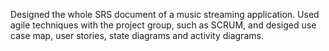Designed the whole SRS document of a music streaming application. Used agile techniques with the project group, such as SCRUM, and desiged use case map, user stories, state diagrams and activity diagrams.
